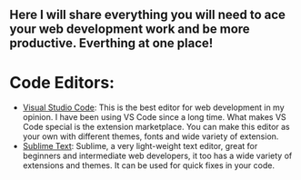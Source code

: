 ## Here I will share everything you will need to ace your web development work and be more productive. Everthing at one place!

# Code Editors:
- [Visual Studio Code](https://code.visualstudio.com/): This is the best editor for web development in my opinion. I have been using VS Code since a long time. What makes VS Code special is the extension marketplace. You can make this editor as your own with different themes, fonts and wide variety of extension. 
- [Sublime Text](https://www.sublimetext.com/): Sublime, a very light-weight text editor, great for beginners and intermediate web developers, it too has a wide variety of extensions and themes. It can be used for quick fixes in your code.
